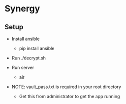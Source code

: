 # Synergy

## Setup

- Install ansible
  - pip install ansible
- Run ./decrypt.sh
- Run server
  -  air

- NOTE: vault_pass.txt is required in your root directory
  - Get this from administrator to get the app running
